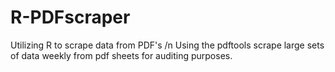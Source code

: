# R-PDFscraper
Utilizing R to scrape data from PDF's /n
Using the pdftools scrape large sets of data weekly from pdf sheets for auditing purposes.
